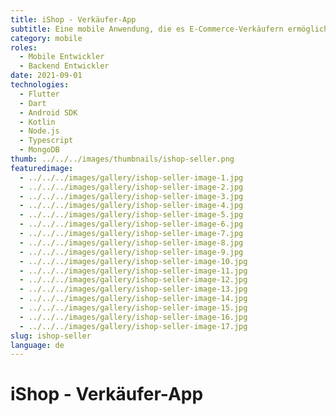 ```yaml
---
title: iShop - Verkäufer-App
subtitle: Eine mobile Anwendung, die es E-Commerce-Verkäufern ermöglicht, ihre Geschäfte, Produkte und Lieferungen zu verwalten.
category: mobile
roles:
  - Mobile Entwickler
  - Backend Entwickler
date: 2021-09-01
technologies: 
  - Flutter
  - Dart
  - Android SDK
  - Kotlin
  - Node.js
  - Typescript
  - MongoDB
thumb: ../../../images/thumbnails/ishop-seller.png
featuredimage:
  - ../../../images/gallery/ishop-seller-image-1.jpg
  - ../../../images/gallery/ishop-seller-image-2.jpg
  - ../../../images/gallery/ishop-seller-image-3.jpg
  - ../../../images/gallery/ishop-seller-image-4.jpg
  - ../../../images/gallery/ishop-seller-image-5.jpg
  - ../../../images/gallery/ishop-seller-image-6.jpg
  - ../../../images/gallery/ishop-seller-image-7.jpg
  - ../../../images/gallery/ishop-seller-image-8.jpg
  - ../../../images/gallery/ishop-seller-image-9.jpg
  - ../../../images/gallery/ishop-seller-image-10.jpg
  - ../../../images/gallery/ishop-seller-image-11.jpg
  - ../../../images/gallery/ishop-seller-image-12.jpg
  - ../../../images/gallery/ishop-seller-image-13.jpg
  - ../../../images/gallery/ishop-seller-image-14.jpg
  - ../../../images/gallery/ishop-seller-image-15.jpg
  - ../../../images/gallery/ishop-seller-image-16.jpg
  - ../../../images/gallery/ishop-seller-image-17.jpg
slug: ishop-seller
language: de
---
```


# iShop - Verkäufer-App